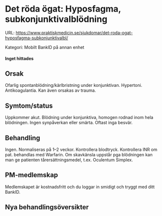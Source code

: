 # Det röda ögat: Hyposfagma, subkonjunktivalblödning

URL: https://www.praktiskmedicin.se/sjukdomar/det-roda-ogat-hyposfagma-subkonjunktivalbl/



Kategori: Mobilt BankID på annan enhet

#### Inget hittades

## Orsak

Ofarlig spontanblödning/kärlbristning under konjunktivan. Hypertoni. Antikoagulantia. Kan även orsakas av trauma.

## Symtom/status

Uppkommer akut. Blödning under konjunktiva, homogen rodnad inom hela blödningen. Ingen synpåverkan eller smärta. Oftast inga besvär.

## Behandling

Ingen. Normaliseras på 1–2 veckor. Kontrollera blodtryck. Kontrollera INR om pat. behandlas med Warfarin. Om skavkänsla uppstår pga blödningen kan man ge patienten tårersättningsmedel, t.ex. Oculentum Simplex.

## PM-medlemskap

Medlemskapet är kostnadsfritt och du loggar in smidigt och tryggt med ditt BankID.

## Nya behandlingsöversikter


